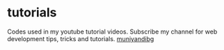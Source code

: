# tutorials

Codes used in my youtube tutorial videos.
Subscribe my channel for web development tips, tricks and tutorials.
[muniyandibg](https://www.google.com)
